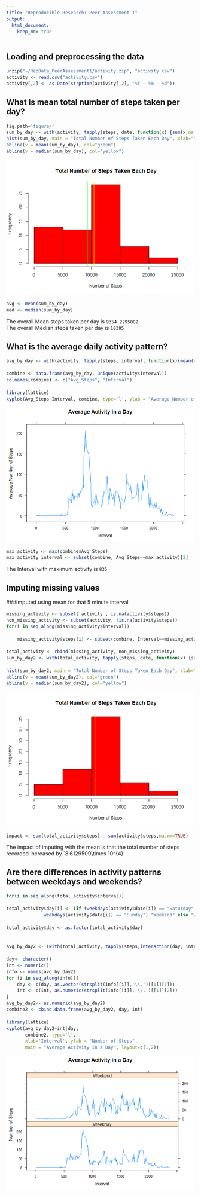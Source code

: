 ```yaml
---
title: "Reproducible Research: Peer Assessment 1"
output: 
  html_document:
    keep_md: true
---
```


## Loading and preprocessing the data

```r
unzip("~/RepData_PeerAssessment1/activity.zip", "activity.csv")
activity <- read.csv("activity.csv")
activity[,2] <- as.Date(strptime(activity[,2], "%Y - %m - %d"))
```

## What is mean total number of steps taken per day?


```r
fig.path='figure/'
sum_by_day <- with(activity, tapply(steps, date, function(x) {sum(x,na.rm=TRUE)}))
hist(sum_by_day, main = "Total Number of Steps Taken Each Day", xlab="Number of Steps", col="red")
abline(v = mean(sum_by_day), col="green")
abline(v = median(sum_by_day), col="yellow")
```

![](PA1_template_files/figure-html/unnamed-chunk-2-1.png)<!-- -->

```r
avg <- mean(sum_by_day)
med <- median(sum_by_day)
```
The overall Mean steps taken per day is `9354.2295082`  
The overall Median steps taken per day is `10395`


## What is the average daily activity pattern?

```r
avg_by_day <- with(activity, tapply(steps, interval, function(x){mean(x, na.rm = TRUE)}))

combine <- data.frame(avg_by_day, unique(activity$interval))
colnames(combine) <- c("Avg_Steps", "Interval")

library(lattice)
xyplot(Avg_Steps~Interval, combine, type='l', ylab = "Average Number of Steps",main = "Average Activity in a Day")
```

![](PA1_template_files/figure-html/unnamed-chunk-3-1.png)<!-- -->

```r
max_activity <- max(combine$Avg_Steps)
max_activity_interval <- subset(combine, Avg_Steps==max_activity)[2]
```

The Interval with maximum activity is `835`


## Imputing missing values
###Imputed using mean for that 5 minute interval

```r
missing_activity <- subset( activity , is.na(activity$steps))
non_missing_activity <- subset(activity, !is.na(activity$steps))
for(i in seq_along(missing_activity$interval))
    
    missing_activity$steps[i] <- subset(combine, Interval==missing_activity$interval[i])[1,1]
    
total_activity <- rbind(missing_activity, non_missing_activity)
sum_by_day2 <- with(total_activity, tapply(steps, date, function(x) {sum(x,na.rm=TRUE)}))

hist(sum_by_day2, main = "Total Number of Steps Taken Each Day", xlab="Number of Steps", col="red")
abline(v = mean(sum_by_day2), col="green")
abline(v = median(sum_by_day2), col="yellow")
```

![](PA1_template_files/figure-html/unnamed-chunk-4-1.png)<!-- -->

```r
impact <- sum(total_activity$steps) - sum(activity$steps,na.rm=TRUE)
```

The impact of imputing with the mean is that the total number of steps recorded increased by `8.6129509\times 10^{4}

## Are there differences in activity patterns between weekdays and weekends?


```r
for(i in seq_along(total_activity$interval))
    
total_activity$day[i] <- (if (weekdays(activity$date[i]) == "Saturday" | 
              weekdays(activity$date[i]) == "Sunday") "Weekend" else "Weekday")

total_activity$day <- as.factor(total_activity$day)


avg_by_day2 <- (with(total_activity, tapply(steps,interaction(day, interval),mean)))

day<- character()
int <- numeric()
info <- names(avg_by_day2)
for (i in seq_along(info)){
    day <- c(day, as.vector(strsplit(info[[i]],'\\.')[[1]][1]))
    int <- c(int, as.numeric(strsplit(info[[i]],'\\.')[[1]][2]))
}
avg_by_day2<- as.numeric(avg_by_day2)
combine2 <- cbind.data.frame(avg_by_day2, day, int)

library(lattice)
xyplot(avg_by_day2~int|day, 
       combine2, type='l',
       xlab='Interval', ylab = "Number of Steps",
       main = "Average Activity in a Day", layout=c(1,2))
```

![](PA1_template_files/figure-html/unnamed-chunk-5-1.png)<!-- -->
